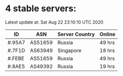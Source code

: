 # 4 stable servers:

Latest update at: Sat Aug 22 23:10:10 UTC 2020

| ID | ASN | Server Country | Online |
| -- | --- | -------------- | ------ |
| #.95A7 | AS51659 | Russia | 49 hrs |
| #.7F1D | AS63949 | Singapore | 18 hrs |
| #.FEBE | AS51659 | Russia | 49 hrs |
| #.8AE5 | AS49392 | Russia | 19 hrs |

